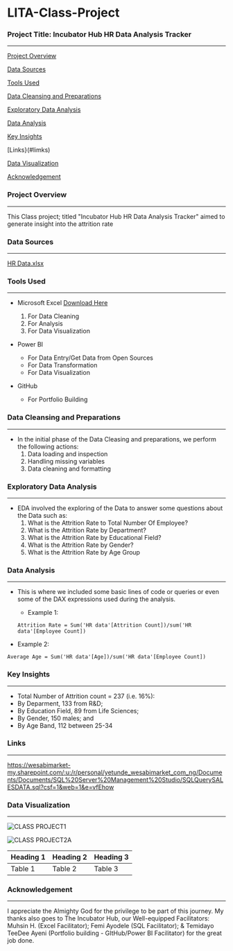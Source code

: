 # LITA-Class-Project

### Project Title: Incubator Hub HR Data Analysis Tracker
------------------

[Project Overview](#project-overview)

[Data Sources](#data-sources)

[Tools Used](#tools-used)

[Data Cleansing and Preparations](#data-cleansing-and-preparations)

[Exploratory Data Analysis](#exploratory-data-analysis)

[Data Analysis](#data-analysis)

[Key Insights](#key-insights)

[Links}(#limks)

[Data Visualization](#data-visualization)

[Acknowledgement](#acknowledgement)

### Project Overview
-------------------
This Class project; titled "Incubator Hub HR Data Analysis Tracker" aimed to generate insight into the attrition rate

### Data Sources
----------------
[HR Data.xlsx](https://github.com/user-attachments/files/17624020/HR.Data.xlsx)


### Tools Used
--------------

- Microsoft Excel [Download Here](http://www.microsoft.com)
  1. For Data Cleaning
  2. For Analysis
  3. For Data Visualization

- Power BI
  - For Data Entry/Get Data from Open Sources
  - For Data Transformation
  - For Data Visualization
 
- GitHub
  - For Portfolio Building

### Data Cleansing and Preparations
-----------------------------------
- In the initial phase of the Data Cleasing and preparations, we perform the following actions:
  1. Data loading and inspection
  2. Handling missing variables
  3. Data cleaning and formatting

### Exploratory Data Analysis
-----------------------------
- EDA involved the exploring of the Data to answer some questions about the Data such as:
  1. What is the Attrition Rate to Total Number Of Employee?
  2. What is the Attrition Rate by Department?
  3. What is the Attrition Rate by Educational Field?
  4. What is the Attrition Rate by Gender?
  5. What is the Attrition Rate by Age Group
  

### Data Analysis
-----------------
- This is where we included some basic lines of code or queries or even some of the DAX expressions used during the analysis.
   - Example 1:
   ~~~Power BI
   Attrition Rate = Sum('HR data'[Attrition Count])/sum('HR data'[Employee Count])
   ~~~

 - Example 2:
 ~~~Power BI
 Average Age = Sum('HR data'[Age])/sum('HR data'[Employee Count])
 ~~~

### Key Insights
----------------
- Total Number of Attrition count = 237 (i.e. 16%):
- By Deparment, 133 from R&D;
- By Education Field, 89 from Life Sciences;
- By Gender, 150 males; and
- By Age Band, 112 between 25-34

### Links
---------

https://wesabimarket-my.sharepoint.com/:u:/r/personal/yetunde_wesabimarket_com_ng/Documents/Documents/SQL%20Server%20Management%20Studio/SQLQuerySALESDATA.sql?csf=1&web=1&e=vfEhow

### Data Visualization
----------------------

![CLASS PROJECT1](https://github.com/user-attachments/assets/873250a2-a38b-440a-8640-a74daa98b7fb)

![CLASS PROJECT2A](https://github.com/user-attachments/assets/53b71cf7-46f6-4b9c-9d12-9563773877f1)


|Heading 1|Heading 2|Heading 3|
|---------|---------|---------|
|Table 1|Table 2|Table 3|



### Acknowledgement
------------------

I appreciate the Almighty God for the privilege to be part of this journey. My thanks also goes to The Incubator Hub, our Well-equipped Facilitators: Muhsin H. (Excel Facilitator); Femi Ayodele (SQL Facilitator); & Temidayo TeeDee Ayeni (Portfolio building - GItHub/Power BI Facilitator) for the great job done.
